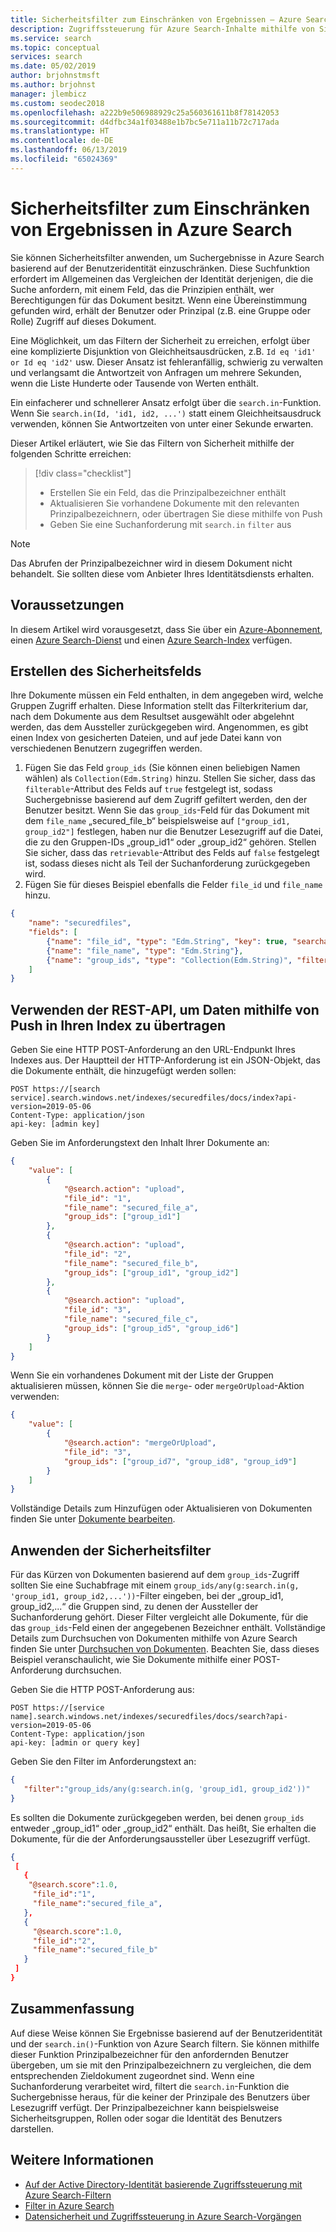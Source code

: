 ```yaml
---
title: Sicherheitsfilter zum Einschränken von Ergebnissen – Azure Search
description: Zugriffssteuerung für Azure Search-Inhalte mithilfe von Sicherheitsfiltern und Benutzeridentitäten
ms.service: search
ms.topic: conceptual
services: search
ms.date: 05/02/2019
author: brjohnstmsft
ms.author: brjohnst
manager: jlembicz
ms.custom: seodec2018
ms.openlocfilehash: a222b9e506988929c25a560361611b8f78142053
ms.sourcegitcommit: d4dfbc34a1f03488e1b7bc5e711a11b72c717ada
ms.translationtype: HT
ms.contentlocale: de-DE
ms.lasthandoff: 06/13/2019
ms.locfileid: "65024369"
---
```

# <a name="security-filters-for-trimming-results-in-azure-search"></a>Sicherheitsfilter zum Einschränken von Ergebnissen in Azure Search

Sie können Sicherheitsfilter anwenden, um Suchergebnisse in Azure Search basierend auf der Benutzeridentität einzuschränken. Diese Suchfunktion erfordert im Allgemeinen das Vergleichen der Identität derjenigen, die die Suche anfordern, mit einem Feld, das die Prinzipien enthält, wer Berechtigungen für das Dokument besitzt. Wenn eine Übereinstimmung gefunden wird, erhält der Benutzer oder Prinzipal (z.B. eine Gruppe oder Rolle) Zugriff auf dieses Dokument.

Eine Möglichkeit, um das Filtern der Sicherheit zu erreichen, erfolgt über eine komplizierte Disjunktion von Gleichheitsausdrücken, z.B. `Id eq 'id1' or Id eq 'id2'` usw. Dieser Ansatz ist fehleranfällig, schwierig zu verwalten und verlangsamt die Antwortzeit von Anfragen um mehrere Sekunden, wenn die Liste Hunderte oder Tausende von Werten enthält. 

Ein einfacherer und schnellerer Ansatz erfolgt über die `search.in`-Funktion. Wenn Sie `search.in(Id, 'id1, id2, ...')` statt einem Gleichheitsausdruck verwenden, können Sie Antwortzeiten von unter einer Sekunde erwarten.

Dieser Artikel erläutert, wie Sie das Filtern von Sicherheit mithilfe der folgenden Schritte erreichen:
> [!div class="checklist"]
> * Erstellen Sie ein Feld, das die Prinzipalbezeichner enthält 
> * Aktualisieren Sie vorhandene Dokumente mit den relevanten Prinzipalbezeichnern, oder übertragen Sie diese mithilfe von Push
> * Geben Sie eine Suchanforderung mit `search.in` `filter` aus

>[!NOTE]
> Das Abrufen der Prinzipalbezeichner wird in diesem Dokument nicht behandelt. Sie sollten diese vom Anbieter Ihres Identitätsdiensts erhalten.

## <a name="prerequisites"></a>Voraussetzungen

In diesem Artikel wird vorausgesetzt, dass Sie über ein [Azure-Abonnement](https://azure.microsoft.com/pricing/free-trial/?WT.mc_id=A261C142F), einen [Azure Search-Dienst](https://docs.microsoft.com/azure/search/search-create-service-portal) und einen [Azure Search-Index](https://docs.microsoft.com/azure/search/search-create-index-portal) verfügen.  

## <a name="create-security-field"></a>Erstellen des Sicherheitsfelds

Ihre Dokumente müssen ein Feld enthalten, in dem angegeben wird, welche Gruppen Zugriff erhalten. Diese Information stellt das Filterkriterium dar, nach dem Dokumente aus dem Resultset ausgewählt oder abgelehnt werden, das dem Aussteller zurückgegeben wird.
Angenommen, es gibt einen Index von gesicherten Dateien, und auf jede Datei kann von verschiedenen Benutzern zugegriffen werden.
1. Fügen Sie das Feld `group_ids` (Sie können einen beliebigen Namen wählen) als `Collection(Edm.String)` hinzu. Stellen Sie sicher, dass das `filterable`-Attribut des Felds auf `true` festgelegt ist, sodass Suchergebnisse basierend auf dem Zugriff gefiltert werden, den der Benutzer besitzt. Wenn Sie das `group_ids`-Feld für das Dokument mit dem `file_name` „secured_file_b“ beispielsweise auf `["group_id1, group_id2"]` festlegen, haben nur die Benutzer Lesezugriff auf die Datei, die zu den Gruppen-IDs „group_id1“ oder „group_id2“ gehören.
   Stellen Sie sicher, dass das `retrievable`-Attribut des Felds auf `false` festgelegt ist, sodass dieses nicht als Teil der Suchanforderung zurückgegeben wird.
2. Fügen Sie für dieses Beispiel ebenfalls die Felder `file_id` und `file_name` hinzu.  

```JSON
{
    "name": "securedfiles",  
    "fields": [
        {"name": "file_id", "type": "Edm.String", "key": true, "searchable": false, "sortable": false, "facetable": false},
        {"name": "file_name", "type": "Edm.String"},
        {"name": "group_ids", "type": "Collection(Edm.String)", "filterable": true, "retrievable": false}
    ]
}
```

## <a name="pushing-data-into-your-index-using-the-rest-api"></a>Verwenden der REST-API, um Daten mithilfe von Push in Ihren Index zu übertragen
  
Geben Sie eine HTTP POST-Anforderung an den URL-Endpunkt Ihres Indexes aus. Der Hauptteil der HTTP-Anforderung ist ein JSON-Objekt, das die Dokumente enthält, die hinzugefügt werden sollen:

```
POST https://[search service].search.windows.net/indexes/securedfiles/docs/index?api-version=2019-05-06  
Content-Type: application/json
api-key: [admin key]
```

Geben Sie im Anforderungstext den Inhalt Ihrer Dokumente an:

```JSON
{
    "value": [
        {
            "@search.action": "upload",
            "file_id": "1",
            "file_name": "secured_file_a",
            "group_ids": ["group_id1"]
        },
        {
            "@search.action": "upload",
            "file_id": "2",
            "file_name": "secured_file_b",
            "group_ids": ["group_id1", "group_id2"]
        },
        {
            "@search.action": "upload",
            "file_id": "3",
            "file_name": "secured_file_c",
            "group_ids": ["group_id5", "group_id6"]
        }
    ]
}
```

Wenn Sie ein vorhandenes Dokument mit der Liste der Gruppen aktualisieren müssen, können Sie die `merge`- oder `mergeOrUpload`-Aktion verwenden:

```JSON
{
    "value": [
        {
            "@search.action": "mergeOrUpload",
            "file_id": "3",
            "group_ids": ["group_id7", "group_id8", "group_id9"]
        }
    ]
}
```

Vollständige Details zum Hinzufügen oder Aktualisieren von Dokumenten finden Sie unter [Dokumente bearbeiten](https://docs.microsoft.com/rest/api/searchservice/addupdate-or-delete-documents).
   
## <a name="apply-the-security-filter"></a>Anwenden der Sicherheitsfilter

Für das Kürzen von Dokumenten basierend auf dem `group_ids`-Zugriff sollten Sie eine Suchabfrage mit einem `group_ids/any(g:search.in(g, 'group_id1, group_id2,...'))`-Filter eingeben, bei der „group_id1, group_id2,...“ die Gruppen sind, zu denen der Aussteller der Suchanforderung gehört.
Dieser Filter vergleicht alle Dokumente, für die das `group_ids`-Feld einen der angegebenen Bezeichner enthält.
Vollständige Details zum Durchsuchen von Dokumenten mithilfe von Azure Search finden Sie unter [Durchsuchen von Dokumenten](https://docs.microsoft.com/rest/api/searchservice/search-documents).
Beachten Sie, dass dieses Beispiel veranschaulicht, wie Sie Dokumente mithilfe einer POST-Anforderung durchsuchen.

Geben Sie die HTTP POST-Anforderung aus:

```
POST https://[service name].search.windows.net/indexes/securedfiles/docs/search?api-version=2019-05-06
Content-Type: application/json  
api-key: [admin or query key]
```

Geben Sie den Filter im Anforderungstext an:

```JSON
{
   "filter":"group_ids/any(g:search.in(g, 'group_id1, group_id2'))"  
}
```

Es sollten die Dokumente zurückgegeben werden, bei denen `group_ids` entweder „group_id1“ oder „group_id2“ enthält. Das heißt, Sie erhalten die Dokumente, für die der Anforderungsaussteller über Lesezugriff verfügt.

```JSON
{
 [
   {
    "@search.score":1.0,
     "file_id":"1",
     "file_name":"secured_file_a",
   },
   {
     "@search.score":1.0,
     "file_id":"2",
     "file_name":"secured_file_b"
   }
 ]
}
```
## <a name="conclusion"></a>Zusammenfassung

Auf diese Weise können Sie Ergebnisse basierend auf der Benutzeridentität und der `search.in()`-Funktion von Azure Search filtern. Sie können mithilfe dieser Funktion Prinzipalbezeichner für den anfordernden Benutzer übergeben, um sie mit den Prinzipalbezeichnern zu vergleichen, die dem entsprechenden Zieldokument zugeordnet sind. Wenn eine Suchanforderung verarbeitet wird, filtert die `search.in`-Funktion die Suchergebnisse heraus, für die keiner der Prinzipale des Benutzers über Lesezugriff verfügt. Der Prinzipalbezeichner kann beispielsweise Sicherheitsgruppen, Rollen oder sogar die Identität des Benutzers darstellen.
 
## <a name="see-also"></a>Weitere Informationen

+ [Auf der Active Directory-Identität basierende Zugriffssteuerung mit Azure Search-Filtern](search-security-trimming-for-azure-search-with-aad.md)
+ [Filter in Azure Search](search-filters.md)
+ [Datensicherheit und Zugriffssteuerung in Azure Search-Vorgängen](search-security-overview.md)